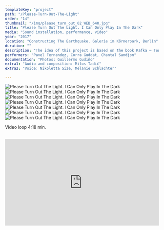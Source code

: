 ```yaml
---
templateKey: "project"
path: "/Please-Turn-Out-The-Light"
order: "14"
thumbnail: "/img/please_turn_out_02_WEB_640.jpg"
title: "Please Turn Out The Light. I Can Only Play In The Dark"
media: "Sound installation, performance, video"
year: "2017"
location: "Constructing The Earthquake, Galerie im Körnerpark, Berlin"
duration: ""
description: "The idea of this project is based on the book Kafka – Toward a Minor Literature by Deleuze / Guattari. Central to the project is the character Josephine from Franz Kafka's last short story “Josephine the Singer, or the Mouse Folk”. I invited a Greek woman, who lives in Berlin and does not speak German, to read excerpts from the story in German in a admiring  tone, referencing Josephine. Based on her voice recording, a musical score dealing with language and with suspension and restoration of meaning was created in collaboration with composer Milos Tadic. The work also consists of a video of the performance rehearsals while three figures (performers) attempt to create a portrait of Josephine and call on the audience to participate. The project was complemented by another performance that took place outside the gallery space, wherein a singer tried to vocally interpret phrases of the song “The Impossible Dream”."
performers: "Pavel Fernandez, Corra Guddat, Chantal Sandjon"
documentation: "Photos: Guillermo Gudiño"
extra1: "Audio and composition: Milos Tadič"
extra2: "Voice: Nikoletta Size, Melanie Schlachter"

---
```

![Please Turn Out The Light. I Can Only Play In The Dark](/img/please_turn_out_02_WEB_2880r.jpg)
![Please Turn Out The Light. I Can Only Play In The Dark](/img/please_turn_out_04_WEB_2880r.jpg)
![Please Turn Out The Light. I Can Only Play In The Dark](/img/please_turn_out_01_WEB_2880r.jpg)
![Please Turn Out The Light. I Can Only Play In The Dark](/img/please_turn_out_03_WEB_2880r.jpg)
![Please Turn Out The Light. I Can Only Play In The Dark](/img/please_turn_out_05_WEB_2880r.jpg)
![Please Turn Out The Light. I Can Only Play In The Dark](/img/please_turn_out_07_WEB_2880r.jpg)
![Please Turn Out The Light. I Can Only Play In The Dark](/img/please_turn_out_06_WEB_2880r.jpg)

<div class="extras-container">
<p>Video loop 4:18 min.</p>
<br>
<div class="extra">
<div style="padding:56.25% 0 0 0;position:relative;"><iframe src="https://player.vimeo.com/video/275111538?title=0&byline=0&portrait=0" style="position:absolute;top:0;left:0;width:100%;height:100%;" frameborder="0" webkitallowfullscreen mozallowfullscreen allowfullscreen></iframe></div><script src="https://player.vimeo.com/api/player.js"></script>
</div>
</div>
             
  



